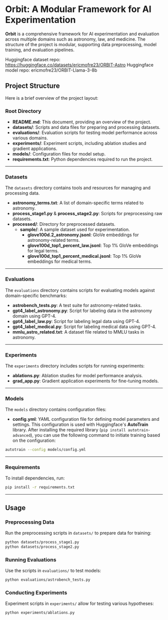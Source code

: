 # Orbit: A Modular Framework for AI Experimentation

**Orbit** is a comprehensive framework for AI experimentation and evaluation across multiple domains such as astronomy, law, and medicine. The structure of the project is modular, supporting data preprocessing, model training, and evaluation pipelines.

Huggingface dataset repo: https://huggingface.co/datasets/ericmofre23/ORBIT-Astro
Huggingface model repo: ericmofre23/ORBIT-Llama-3-8b
## Project Structure

Here is a brief overview of the project layout:

### Root Directory
- **README.md**: This document, providing an overview of the project.
- **datasets/**: Scripts and data files for preparing and processing datasets.
- **evaluations/**: Evaluation scripts for testing model performance across various domains.
- **experiments/**: Experiment scripts, including ablation studies and gradient applications.
- **models/**: Configuration files for model setup.
- **requirements.txt**: Python dependencies required to run the project.

---

### Datasets
The `datasets` directory contains tools and resources for managing and processing data.

- **astronomy_terms.txt**: A list of domain-specific terms related to astronomy.
- **process_stage1.py** & **process_stage2.py**: Scripts for preprocessing raw datasets.
- **processed/**: Directory for preprocessed datasets.
  - **sample/**: A sample dataset used for experimentation.
    - **glove100d.2_astronomy.jsonl**: GloVe embeddings for astronomy-related terms.
    - **glove100d_top1_percent_law.jsonl**: Top 1% GloVe embeddings for legal terms.
    - **glove100d_top1_percent_medical.jsonl**: Top 1% GloVe embeddings for medical terms.

---

### Evaluations
The `evaluations` directory contains scripts for evaluating models against domain-specific benchmarks:

- **astrobench_tests.py**: A test suite for astronomy-related tasks.
- **gpt4_label_astronomy.py**: Script for labeling data in the astronomy domain using GPT-4.
- **gpt4_label_law.py**: Script for labeling legal data using GPT-4.
- **gpt4_label_medical.py**: Script for labeling medical data using GPT-4.
- **mmlu_astro_related.txt**: A dataset file related to MMLU tasks in astronomy.

---

### Experiments
The `experiments` directory includes scripts for running experiments:

- **ablations.py**: Ablation studies for model performance analysis.
- **grad_app.py**: Gradient application experiments for fine-tuning models.

---

### Models
The `models` directory contains configuration files:

- **config.yml**: YAML configuration file for defining model parameters and settings. This configuration is used with Huggingface's **AutoTrain** library. After installing the required library (`pip install autotrain-advanced`), you can use the following command to initiate training based on the configuration:

```bash
autotrain --config models/config.yml
```

---

### Requirements
To install dependencies, run:

```bash
pip install -r requirements.txt
```

---

## Usage

### Preprocessing Data
Run the preprocessing scripts in `datasets/` to prepare data for training:

```bash
python datasets/process_stage1.py
python datasets/process_stage2.py
```

### Running Evaluations
Use the scripts in `evaluations/` to test models:

```bash
python evaluations/astrobench_tests.py
```

### Conducting Experiments
Experiment scripts in `experiments/` allow for testing various hypotheses:

```bash
python experiments/ablations.py
```
